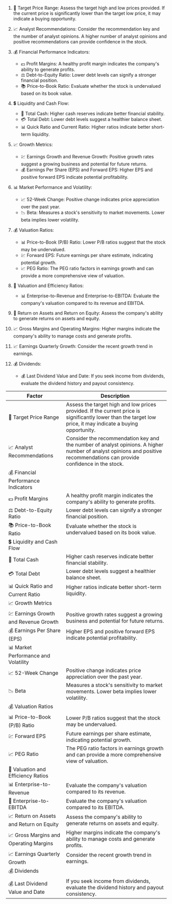 1. 🎯 Target Price Range: Assess the target high and low prices provided. If the current price is significantly lower than the target low price, it may indicate a buying opportunity.
    
2. 📈 Analyst Recommendations: Consider the recommendation key and the number of analyst opinions. A higher number of analyst opinions and positive recommendations can provide confidence in the stock.
    
3. 💰 Financial Performance Indicators:
    - 💵 Profit Margins: A healthy profit margin indicates the company's ability to generate profits.
    - ⚖️ Debt-to-Equity Ratio: Lower debt levels can signify a stronger financial position.
    - 📚 Price-to-Book Ratio: Evaluate whether the stock is undervalued based on its book value.
      
4. 💲 Liquidity and Cash Flow:
    - 💼 Total Cash: Higher cash reserves indicate better financial stability.
    - 💳 Total Debt: Lower debt levels suggest a healthier balance sheet.
    - 📊 Quick Ratio and Current Ratio: Higher ratios indicate better short-term liquidity.
      
5. 📈 Growth Metrics: 
    - 💹 Earnings Growth and Revenue Growth: Positive growth rates suggest a growing business and potential for future returns.
    - 💰 Earnings Per Share (EPS) and Forward EPS: Higher EPS and positive forward EPS indicate potential profitability.
      
6. 📊 Market Performance and Volatility:
    
    - 📈 52-Week Change: Positive change indicates price appreciation over the past year.
    - 📉 Beta: Measures a stock's sensitivity to market movements. Lower beta implies lower volatility.
      
7. 💰 Valuation Ratios:
    - 📊 Price-to-Book (P/B) Ratio: Lower P/B ratios suggest that the stock may be undervalued.
    - 💹 Forward EPS: Future earnings per share estimate, indicating potential growth.
    - 📈 PEG Ratio: The PEG ratio factors in earnings growth and can provide a more comprehensive view of valuation.
      
8. 💼 Valuation and Efficiency Ratios:
    - 📊 Enterprise-to-Revenue and Enterprise-to-EBITDA: Evaluate the company's valuation compared to its revenue and EBITDA.
      
9. 💼 Return on Assets and Return on Equity: Assess the company's ability to generate returns on assets and equity.
    
10. 📈 Gross Margins and Operating Margins: Higher margins indicate the company's ability to manage costs and generate profits.
    
11. 📈 Earnings Quarterly Growth: Consider the recent growth trend in earnings.
    
12. 💰 Dividends:
    - 💰 Last Dividend Value and Date: If you seek income from dividends, evaluate the dividend history and payout consistency.

|Factor|Description|
|---|---|
|🎯 Target Price Range|Assess the target high and low prices provided. If the current price is significantly lower than the target low price, it may indicate a buying opportunity.|
|📈 Analyst Recommendations|Consider the recommendation key and the number of analyst opinions. A higher number of analyst opinions and positive recommendations can provide confidence in the stock.|
|💰 Financial Performance Indicators||
|💵 Profit Margins|A healthy profit margin indicates the company's ability to generate profits.|
|⚖️ Debt-to-Equity Ratio|Lower debt levels can signify a stronger financial position.|
|📚 Price-to-Book Ratio|Evaluate whether the stock is undervalued based on its book value.|
|💲 Liquidity and Cash Flow||
|💼 Total Cash|Higher cash reserves indicate better financial stability.|
|💳 Total Debt|Lower debt levels suggest a healthier balance sheet.|
|📊 Quick Ratio and Current Ratio|Higher ratios indicate better short-term liquidity.|
|📈 Growth Metrics||
|💹 Earnings Growth and Revenue Growth|Positive growth rates suggest a growing business and potential for future returns.|
|💰 Earnings Per Share (EPS)|Higher EPS and positive forward EPS indicate potential profitability.|
|📊 Market Performance and Volatility||
|📈 52-Week Change|Positive change indicates price appreciation over the past year.|
|📉 Beta|Measures a stock's sensitivity to market movements. Lower beta implies lower volatility.|
|💰 Valuation Ratios||
|📊 Price-to-Book (P/B) Ratio|Lower P/B ratios suggest that the stock may be undervalued.|
|💹 Forward EPS|Future earnings per share estimate, indicating potential growth.|
|📈 PEG Ratio|The PEG ratio factors in earnings growth and can provide a more comprehensive view of valuation.|
|💼 Valuation and Efficiency Ratios||
|📊 Enterprise-to-Revenue|Evaluate the company's valuation compared to its revenue.|
|💼 Enterprise-to-EBITDA|Evaluate the company's valuation compared to its EBITDA.|
|📈 Return on Assets and Return on Equity|Assess the company's ability to generate returns on assets and equity.|
|📈 Gross Margins and Operating Margins|Higher margins indicate the company's ability to manage costs and generate profits.|
|📈 Earnings Quarterly Growth|Consider the recent growth trend in earnings.|
|💰 Dividends||
|💰 Last Dividend Value and Date|If you seek income from dividends, evaluate the dividend history and payout consistency.|